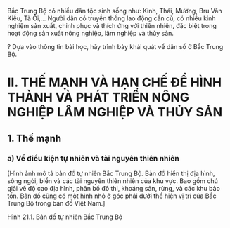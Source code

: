 Bắc Trung Bộ có nhiều dân tộc sinh sống như: Kinh, Thái, Mường, Bru Vân Kiều, Tà Ôi,... Người dân có truyền thống lao động cần cù, có nhiều kinh nghiệm sản xuất, chinh phục và thích ứng với thiên nhiên, đặc biệt trong hoạt động sản xuất nông nghiệp, lâm nghiệp và thủy sản.

? Dựa vào thông tin bài học, hãy trình bày khái quát về dân số ở Bắc Trung Bộ.

# II. THẾ MẠNH VÀ HẠN CHẾ ĐỂ HÌNH THÀNH VÀ PHÁT TRIỂN NÔNG NGHIỆP LÂM NGHIỆP VÀ THỦY SẢN

## 1. Thế mạnh

### a) Về điều kiện tự nhiên và tài nguyên thiên nhiên

[Hình ảnh mô tả bản đồ tự nhiên Bắc Trung Bộ. Bản đồ hiển thị địa hình, sông ngòi, biển và các tài nguyên thiên nhiên của khu vực. Bao gồm chú giải về độ cao địa hình, phân bố đô thị, khoáng sản, rừng, và các khu bảo tồn. Bản đồ cũng có một hình nhỏ ở góc phải dưới thể hiện vị trí của Bắc Trung Bộ trong bản đồ Việt Nam.]

Hình 21.1. Bản đồ tự nhiên Bắc Trung Bộ